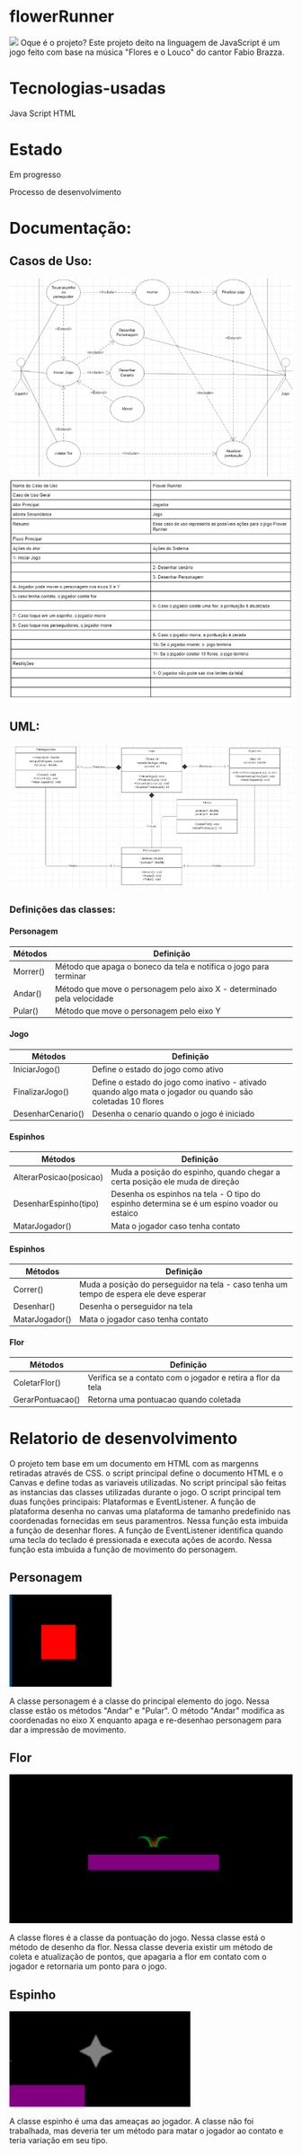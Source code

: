 # flowerRunner

<img src="https://i.ytimg.com/vi/-YOOjdk6cpQ/maxresdefault.jpg">
Oque é o projeto?
Este projeto deito na linguagem de JavaScript é um jogo feito com base na música "Flores e o Louco" do cantor Fabio Brazza.

# Tecnologias-usadas
Java Script
HTML

# Estado
Em progresso

Processo de desenvolvimento

# Documentação:

## Casos de Uso:

  <img src="Imagens/Captura%20de%20Tela%20(23).png">
  <img src="Imagens/Captura%20de%20Tela%20(25).png">
  
## UML:

  <img src="Imagens/Casosflor.png">
  
  ### Definições das classes:
  
  #### Personagem
  
| Métodos  | Definição |
| ------------- | ------------- |
| Morrer()  | Método que apaga o boneco da tela e notifica o jogo para terminar  |
| Andar()  | Método que move o personagem pelo aixo X - determinado pela velocidade  |
| Pular() | Método que move o personagem pelo eixo Y |

  #### Jogo
  
| Métodos  | Definição |
| ------------- | ------------- |
| IniciarJogo()  | Define o estado do jogo como ativo  |
| FinalizarJogo()  | Define o estado do jogo como inativo - ativado quando algo mata o jogador ou quando são coletadas 10 flores|
| DesenharCenario() | Desenha o cenario quando o jogo é iniciado |

  #### Espinhos
  
| Métodos  | Definição |
| ------------- | ------------- |
| AlterarPosicao(posicao)  | Muda a posição do espinho, quando chegar a certa posição ele muda de direção  |
| DesenharEspinho(tipo)  | Desenha os espinhos na tela - O tipo do espinho determina se é um espino voador ou estaico |
| MatarJogador() | Mata o jogador caso tenha contato |

  #### Espinhos
  
| Métodos  | Definição |
| ------------- | ------------- |
| Correr()  | Muda a posição do perseguidor na tela - caso tenha um tempo de espera ele deve esperar  |
| Desenhar()  | Desenha o perseguidor na tela |
| MatarJogador() | Mata o jogador caso tenha contato |

  #### Flor
  
| Métodos  | Definição |
| ------------- | ------------- |
| ColetarFlor()  | Verifica se a  contato com o jogador e retira a flor da tela  |
| GerarPontuacao()  | Retorna uma pontuacao quando coletada |

# Relatorio de desenvolvimento
  O projeto tem base em um documento em HTML com as margenns retiradas através de CSS.
  o script principal define o documento HTML e o Canvas e define todas as variaveis utilizadas. No script principal são feitas as instancias das classes utilizadas durante o jogo. O script principal tem duas funções principais: Plataformas e EventListener.
  A função de plataforma desenha no canvas uma plataforma de tamanho predefinido nas coordenadas fornecidas em seus paramentros. Nessa função esta imbuida a função de desenhar flores.
  A função de EventListener identifica quando uma tecla do teclado é pressionada e executa ações de acordo. Nessa função esta imbuida a função de movimento do personagem.
  
  ## Personagem
  <img src="Imagens/personagem.png">
  
  A classe personagem é a classe do principal elemento do jogo. Nessa classe estão os métodos "Andar" e "Pular". O método "Andar" modifica as coordenadas no eixo X enquanto apaga e re-desenhao personagem para dar a impressão de movimento.
  
  ## Flor
  <img src="Imagens/flor.png">
  
  A classe flores é a classe da pontuação do jogo. Nessa classe está o método de desenho da flor. Nessa classe deveria existir um método de coleta e atualização de pontos, que apagaria a flor em contato com o jogador e retornaria um ponto para o jogo.
  
  ## Espinho
  <img src="Imagens/espinho.png">
  
  A classe espinho é uma das ameaças ao jogador. A classe não foi trabalhada, mas deveria ter um método para matar o jogador ao contato e teria variação em seu tipo.
